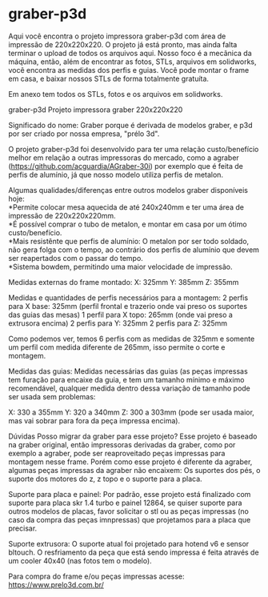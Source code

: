 # graber-p3d
Aqui você encontra o projeto impressora graber-p3d com área de impressão de 220x220x220.
O projeto já está pronto, mas ainda falta terminar o upload de todos os arquivos aqui. Nosso foco é a mecânica da máquina, então, além de encontrar as fotos, STLs, arquivos em solidworks, você encontra as medidas dos perfis e guias. Você pode montar o frame em casa, e baixar nossos STLs de forma totalmente gratuíta.

Em anexo tem todos os STLs, fotos e os arquivos em solidworks. 


graber-p3d
Projeto impressora graber 220x220x220

Significado do nome: Graber porque é derivada de modelos graber, e p3d por ser criado por nossa empresa, "prélo 3d".

O projeto graber-p3d foi desenvolvido para ter uma relação custo/benefício melhor em relação a outras impressoras do mercado, como a agraber (https://github.com/acguardia/AGraber-30i) por exemplo que é feita de perfis de alumínio, já que nosso modelo utiliza perfis de metalon.

Algumas qualidades/diferenças entre outros modelos graber disponíveis hoje: 
  <br /> *Permite colocar mesa aquecida de até 240x240mm e ter uma área de impressão de 220x220x220mm. 
  <br /> *É possível comprar o tubo de metalon, e montar em casa por um ótimo custo/benefício. 
  <br /> *Mais resistênte que perfis de alumínio: O metalon por ser todo soldado, não gera folga com o tempo, ao contrário dos perfis de alumínio que devem ser reapertados com o passar do tempo. 
  <br /> *Sistema bowdem, permitindo uma maior velocidade de impressão.

Medidas externas do frame montado: X: 325mm Y: 385mm Z: 355mm

Medidas e quantidades de perfis necessários para a montagem: 2 perfis para X base: 325mm (perfil frontal e trazerio onde vai preso os suportes das guias das mesas) 1 perfil para X topo: 265mm (onde vai preso a extrusora encima) 2 perfis para Y: 325mm 2 perfis para Z: 325mm

Como podemos ver, temos 6 perfis com as medidas de 325mm e somente um perfil com medida diferente de 265mm, isso permite o corte e montagem.

Medidas das guias:
Medidas necessárias das guias (as peças impressas tem furação para encaixe da guia, e tem um tamanho mínimo e máximo recomendável, qualquer medida dentro dessa variação de tamanho pode ser usada sem problemas:

X: 330 a 355mm Y: 320 a 340mm Z: 300 a 303mm (pode ser usada maior, mas vai sobrar para fora da peça impressa encima).

Dúvidas
Posso migrar da graber para esse projeto? Esse projeto é baseado na graber original, então impressoras derivadas da graber, como por exemplo a agraber, pode ser reaproveitado peças impressas para montagem nesse frame. Porém como esse projeto é diferente da agraber, algumas peças impressas da agraber não encaixem: Os suportes dos pés, o suporte dos motores do z, z topo e o suporte para a placa.

Suporte para placa e painel: Por padrão, esse projeto está finalizado com suporte para placa skr 1.4 turbo e painel 12864, se quiser suporte para outros modelos de placas, favor solicitar o stl ou as peças impressas (no caso da compra das peças imnpressas) que projetamos para a placa que precisar.

Suporte extrusora: O suporte atual foi projetado para hotend v6 e sensor bltouch. O resfriamento da peça que está sendo impressa é feita através de um cooler 40x40 (nas fotos tem o modelo).

Para compra do frame e/ou peças impressas acesse: https://www.prelo3d.com.br/
